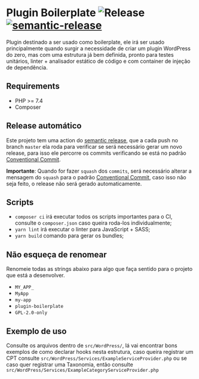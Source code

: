 # Plugin Boilerplate ![Release](https://github.com/Personare/plugin-boilerplate/workflows/Release/badge.svg) [![semantic-release](https://img.shields.io/badge/%20%20%F0%9F%93%A6%F0%9F%9A%80-semantic--release-e10079.svg)](https://github.com/semantic-release/semantic-release)
Plugin destinado a ser usado como boilerplate, ele irá ser usado principalmente quando surgir a necessidade de criar um plugin WordPress do zero, 
mas com uma estrutura já bem definida, pronto para testes unitários, linter + analisador estático de código e com container de injeção de dependência.
## Requirements
* PHP >= 7.4
* Composer
## Release automático
Este projeto tem uma action do [semantic release](https://github.com/semantic-release/semantic-release), que a cada push no branch `master` ela roda para verificar se será necessário gerar um novo release, para isso ele percorre os commits verificando se está no padrão [Conventional Commit](https://www.conventionalcommits.org/en/v1.0.0/).

**Importante**: Quando for fazer `squash` dos `commits`, será necessário alterar a mensagem do `squash` para o padrão [Conventional Commit](https://www.conventionalcommits.org/en/v1.0.0/), caso isso não seja feito, o release não será gerado automaticamente.
## Scripts
* `composer ci` irá executar todos os scripts importantes para o CI, consulte o `composer.json` caso queira roda-los individualmente;
* `yarn lint` irá executar o linter para JavaScript + SASS;
* `yarn build` comando para gerar os bundles;
## Não esqueça de renomear
Renomeie todas as strings abaixo para algo que faça sentido para o projeto que está a desenvolver.
* `MY_APP_`
* `MyApp`
* `my-app`
* `plugin-boilerplate`
* `GPL-2.0-only`
## Exemplo de uso
Consulte os arquivos dentro de `src/WordPress/`, lá vai encontrar bons exemplos de como declarar hooks nesta estrutura,
caso queira registrar um CPT consulte `src/WordPress/Services/ExampleServiceProvider.php` ou se caso quer registrar uma
Taxonomia, então consulte `src/WordPress/Services/ExampleCategoryServiceProvider.php`
